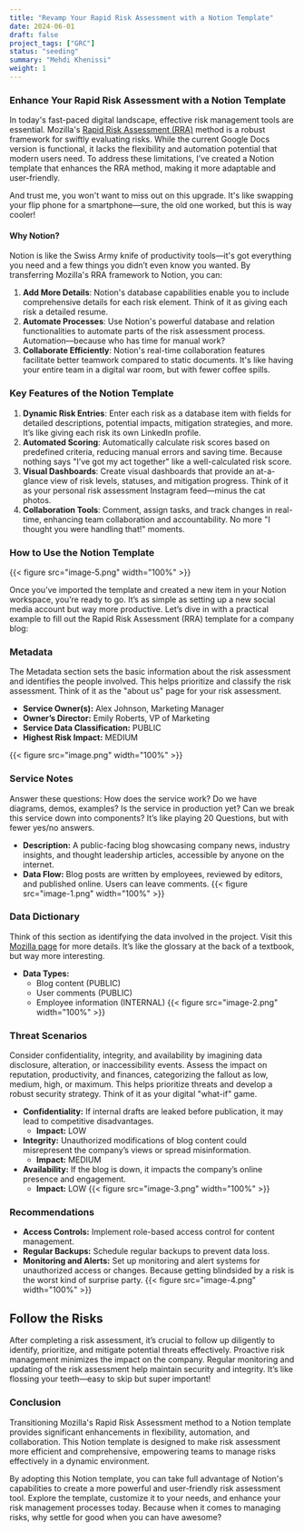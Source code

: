 ```yaml
---
title: "Revamp Your Rapid Risk Assessment with a Notion Template"
date: 2024-06-01
draft: false
project_tags: ["GRC"]
status: "seeding"
summary: "Mehdi Khenissi"
weight: 1
---
```


### Enhance Your Rapid Risk Assessment with a Notion Template

In today's fast-paced digital landscape, effective risk management tools are essential. Mozilla's [Rapid Risk Assessment (RRA)](https://infosec.mozilla.org/guidelines/risk/rapid_risk_assessment.html) method is a robust framework for swiftly evaluating risks. While the current Google Docs version is functional, it lacks the flexibility and automation potential that modern users need. To address these limitations, I’ve created a Notion template that enhances the RRA method, making it more adaptable and user-friendly. 

And trust me, you won't want to miss out on this upgrade. It's like swapping your flip phone for a smartphone—sure, the old one worked, but this is way cooler!

#### Why Notion?

Notion is like the Swiss Army knife of productivity tools—it's got everything you need and a few things you didn’t even know you wanted. By transferring Mozilla's RRA framework to Notion, you can:

1. **Add More Details**: Notion's database capabilities enable you to include comprehensive details for each risk element. Think of it as giving each risk a detailed resume.
2. **Automate Processes**: Use Notion's powerful database and relation functionalities to automate parts of the risk assessment process. Automation—because who has time for manual work?
3. **Collaborate Efficiently**: Notion's real-time collaboration features facilitate better teamwork compared to static documents. It's like having your entire team in a digital war room, but with fewer coffee spills.

### Key Features of the Notion Template

1. **Dynamic Risk Entries**: Enter each risk as a database item with fields for detailed descriptions, potential impacts, mitigation strategies, and more. It’s like giving each risk its own LinkedIn profile.
2. **Automated Scoring**: Automatically calculate risk scores based on predefined criteria, reducing manual errors and saving time. Because nothing says "I’ve got my act together" like a well-calculated risk score.
3. **Visual Dashboards**: Create visual dashboards that provide an at-a-glance view of risk levels, statuses, and mitigation progress. Think of it as your personal risk assessment Instagram feed—minus the cat photos.
4. **Collaboration Tools**: Comment, assign tasks, and track changes in real-time, enhancing team collaboration and accountability. No more "I thought you were handling that!" moments.

### How to Use the Notion Template
{{< figure src="image-5.png" width="100%" >}}

Once you’ve imported the template and created a new item in your Notion workspace, you’re ready to go. It’s as simple as setting up a new social media account but way more productive. Let’s dive in with a practical example to fill out the Rapid Risk Assessment (RRA) template for a company blog:

### Metadata

The Metadata section sets the basic information about the risk assessment and identifies the people involved. This helps prioritize and classify the risk assessment. Think of it as the "about us" page for your risk assessment.

- **Service Owner(s):** Alex Johnson, Marketing Manager
- **Owner’s Director:** Emily Roberts, VP of Marketing
- **Service Data Classification:** PUBLIC
- **Highest Risk Impact:** MEDIUM

{{< figure src="image.png" width="100%" >}}

### Service Notes

Answer these questions: How does the service work? Do we have diagrams, demos, examples? Is the service in production yet? Can we break this service down into components? It’s like playing 20 Questions, but with fewer yes/no answers.

- **Description:** A public-facing blog showcasing company news, industry insights, and thought leadership articles, accessible by anyone on the internet.
- **Data Flow:** Blog posts are written by employees, reviewed by editors, and published online. Users can leave comments.
{{< figure src="image-1.png" width="100%" >}}

### Data Dictionary

Think of this section as identifying the data involved in the project. Visit this [Mozilla page](https://wiki.mozilla.org/Security/Data_Classification) for more details. It’s like the glossary at the back of a textbook, but way more interesting.

- **Data Types:**
  - Blog content (PUBLIC)
  - User comments (PUBLIC)
  - Employee information (INTERNAL)
{{< figure src="image-2.png" width="100%" >}}

### Threat Scenarios

Consider confidentiality, integrity, and availability by imagining data disclosure, alteration, or inaccessibility events. Assess the impact on reputation, productivity, and finances, categorizing the fallout as low, medium, high, or maximum. This helps prioritize threats and develop a robust security strategy. Think of it as your digital "what-if" game.

- **Confidentiality:** If internal drafts are leaked before publication, it may lead to competitive disadvantages.
  - **Impact:** LOW
- **Integrity:** Unauthorized modifications of blog content could misrepresent the company’s views or spread misinformation.
  - **Impact:** MEDIUM
- **Availability:** If the blog is down, it impacts the company’s online presence and engagement.
  - **Impact:** LOW
{{< figure src="image-3.png" width="100%" >}}

### Recommendations

- **Access Controls:** Implement role-based access control for content management.
- **Regular Backups:** Schedule regular backups to prevent data loss.
- **Monitoring and Alerts:** Set up monitoring and alert systems for unauthorized access or changes. Because getting blindsided by a risk is the worst kind of surprise party.
{{< figure src="image-4.png" width="100%" >}}

## Follow the Risks

After completing a risk assessment, it’s crucial to follow up diligently to identify, prioritize, and mitigate potential threats effectively. Proactive risk management minimizes the impact on the company. Regular monitoring and updating of the risk assessment help maintain security and integrity. It’s like flossing your teeth—easy to skip but super important!

### Conclusion

Transitioning Mozilla's Rapid Risk Assessment method to a Notion template provides significant enhancements in flexibility, automation, and collaboration. This Notion template is designed to make risk assessment more efficient and comprehensive, empowering teams to manage risks effectively in a dynamic environment.

By adopting this Notion template, you can take full advantage of Notion's capabilities to create a more powerful and user-friendly risk assessment tool. Explore the template, customize it to your needs, and enhance your risk management processes today. Because when it comes to managing risks, why settle for good when you can have awesome?